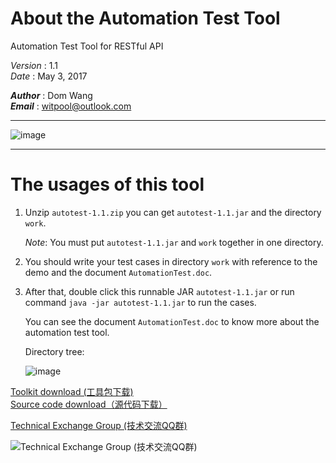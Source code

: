 # About the Automation Test Tool 

Automation Test Tool for RESTful API

_Version_	:  1.1<br/>
_Date_	:  May 3, 2017

**_Author_** :  Dom Wang<br/>
**_Email_**	 :  witpool@outlook.com

---------------------------------------------------------------------------------------------------------------------

![image](https://raw.githubusercontent.com/wangyudongdom/Automation-Test-Tool/master/screenshot_3.png)


---------------------------------------------------------------------------------------------------------------------
# The usages of this tool

1. Unzip `autotest-1.1.zip` you can get `autotest-1.1.jar` and the directory `work`.

   *Note*: You must put `autotest-1.1.jar` and `work` together in one directory.

2. You should write your test cases in directory `work` with reference to the demo and the document `AutomationTest.doc`.

3. After that, double click this runnable JAR `autotest-1.1.jar` or run command `java -jar autotest-1.1.jar` to run the cases.

   You can see the document `AutomationTest.doc` to know more about the automation test tool.
   
   Directory tree: 

   ![image](https://raw.githubusercontent.com/wangyudongdom/Automation-Test-Tool/master/screenshot_4.png)

[Toolkit download     (工具包下载)](https://github.com/wangyudongdom/automation-test-tool/blob/master/autotest-1.1.zip)<br/>
[Source code download（源代码下载）](https://github.com/wangyudongdom/automation-test-tool/blob/master/AutotestTool-V1.0.zip)<br/>

[Technical Exchange Group (技术交流QQ群)](https://github.com/wisdomtool/rest-client/blob/master/images/qq-group.png)<br/>

![Technical Exchange Group (技术交流QQ群)](https://github.com/wisdomtool/rest-client/blob/master/images/qq-group.png)
